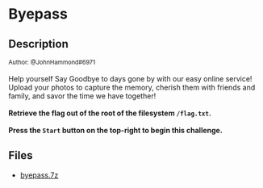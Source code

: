 # Byepass

## Description

<small>Author: @JohnHammond#6971</small><br><br>Help yourself Say Goodbye to days gone by with our easy online service! Upload your photos to capture the memory, cherish them with friends and family, and savor the time we have together! <br><br> <b>Retrieve the flag out of the root of the filesystem <code>/flag.txt</code>.</b> <br><br> <b>Press the <code>Start</code> button on the top-right to begin this challenge.</b>


## Files

* [byepass.7z](files/byepass.7z)

